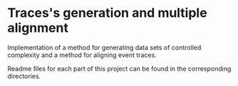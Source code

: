 # Traces's generation and multiple alignment

Implementation of a method for generating data sets of controlled complexity and a method for aligning event traces.

Readme files for each part of this project can be found in the corresponding directories. 
